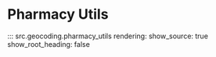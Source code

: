 # Pharmacy Utils

::: src.geocoding.pharmacy_utils
rendering:
show_source: true
show_root_heading: false
